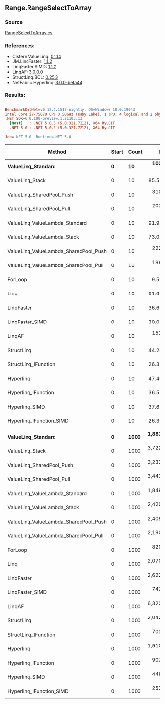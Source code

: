 ﻿## Range.RangeSelectToArray

### Source
[RangeSelectToArray.cs](../LinqBenchmarks/Range/RangeSelectToArray.cs)

### References:
- Cistern.ValueLinq: [0.1.14](https://www.nuget.org/packages/Cistern.ValueLinq/0.1.14)
- JM.LinqFaster: [1.1.2](https://www.nuget.org/packages/JM.LinqFaster/1.1.2)
- LinqFaster.SIMD: [1.1.2](https://www.nuget.org/packages/LinqFaster.SIMD/1.0.3)
- LinqAF: [3.0.0.0](https://www.nuget.org/packages/LinqAF/3.0.0.0)
- StructLinq.BCL: [0.25.3](https://www.nuget.org/packages/StructLinq.BCL/0.25.3)
- NetFabric.Hyperlinq: [3.0.0-beta44](https://www.nuget.org/packages/NetFabric.Hyperlinq/3.0.0-beta44)

### Results:
``` ini

BenchmarkDotNet=v0.12.1.1517-nightly, OS=Windows 10.0.19043
Intel Core i7-7567U CPU 3.50GHz (Kaby Lake), 1 CPU, 4 logical and 2 physical cores
.NET SDK=6.0.100-preview.1.21103.13
  [Host]   : .NET 5.0.3 (5.0.321.7212), X64 RyuJIT
  .NET 5.0 : .NET 5.0.3 (5.0.321.7212), X64 RyuJIT

Job=.NET 5.0  Runtime=.NET 5.0  

```
|                                Method | Start | Count |         Mean |      Error |     StdDev | Ratio | RatioSD |  Gen 0 | Gen 1 | Gen 2 | Allocated |
|-------------------------------------- |------ |------ |-------------:|-----------:|-----------:|------:|--------:|-------:|------:|------:|----------:|
|                    **ValueLinq_Standard** |     **0** |    **10** |   **103.511 ns** |  **0.1814 ns** |  **0.1515 ns** | **10.79** |    **0.04** | **0.0305** |     **-** |     **-** |      **64 B** |
|                       ValueLinq_Stack |     0 |    10 |    85.559 ns |  0.3615 ns |  0.3205 ns |  8.92 |    0.05 | 0.0305 |     - |     - |      64 B |
|             ValueLinq_SharedPool_Push |     0 |    10 |   310.552 ns |  1.2192 ns |  1.0181 ns | 32.36 |    0.12 | 0.0305 |     - |     - |      64 B |
|             ValueLinq_SharedPool_Pull |     0 |    10 |   207.613 ns |  0.6238 ns |  0.5835 ns | 21.64 |    0.11 | 0.0305 |     - |     - |      64 B |
|        ValueLinq_ValueLambda_Standard |     0 |    10 |    91.984 ns |  0.2622 ns |  0.2324 ns |  9.59 |    0.04 | 0.0305 |     - |     - |      64 B |
|           ValueLinq_ValueLambda_Stack |     0 |    10 |    73.024 ns |  0.2494 ns |  0.2211 ns |  7.61 |    0.03 | 0.0305 |     - |     - |      64 B |
| ValueLinq_ValueLambda_SharedPool_Push |     0 |    10 |   222.373 ns |  0.9701 ns |  0.7574 ns | 23.17 |    0.07 | 0.0305 |     - |     - |      64 B |
| ValueLinq_ValueLambda_SharedPool_Pull |     0 |    10 |   196.410 ns |  0.7337 ns |  0.6504 ns | 20.47 |    0.07 | 0.0305 |     - |     - |      64 B |
|                               ForLoop |     0 |    10 |     9.594 ns |  0.0340 ns |  0.0301 ns |  1.00 |    0.00 | 0.0306 |     - |     - |      64 B |
|                                  Linq |     0 |    10 |    61.613 ns |  0.1307 ns |  0.1091 ns |  6.42 |    0.02 | 0.0725 |     - |     - |     152 B |
|                            LinqFaster |     0 |    10 |    36.666 ns |  0.1433 ns |  0.1340 ns |  3.82 |    0.02 | 0.0612 |     - |     - |     128 B |
|                       LinqFaster_SIMD |     0 |    10 |    30.027 ns |  0.1306 ns |  0.1222 ns |  3.13 |    0.02 | 0.0612 |     - |     - |     128 B |
|                                LinqAF |     0 |    10 |   151.053 ns |  0.5835 ns |  0.5458 ns | 15.75 |    0.09 | 0.1183 |     - |     - |     248 B |
|                            StructLinq |     0 |    10 |    44.245 ns |  0.1823 ns |  0.1705 ns |  4.61 |    0.02 | 0.0573 |     - |     - |     120 B |
|                  StructLinq_IFunction |     0 |    10 |    26.337 ns |  0.0800 ns |  0.0709 ns |  2.75 |    0.01 | 0.0305 |     - |     - |      64 B |
|                             Hyperlinq |     0 |    10 |    47.464 ns |  0.4174 ns |  0.3701 ns |  4.95 |    0.04 | 0.0305 |     - |     - |      64 B |
|                   Hyperlinq_IFunction |     0 |    10 |    36.512 ns |  0.1501 ns |  0.1331 ns |  3.81 |    0.01 | 0.0305 |     - |     - |      64 B |
|                        Hyperlinq_SIMD |     0 |    10 |    37.621 ns |  0.0966 ns |  0.0856 ns |  3.92 |    0.02 | 0.0305 |     - |     - |      64 B |
|              Hyperlinq_IFunction_SIMD |     0 |    10 |    26.395 ns |  0.0465 ns |  0.0435 ns |  2.75 |    0.01 | 0.0305 |     - |     - |      64 B |
|                                       |       |       |              |            |            |       |         |        |       |       |           |
|                    **ValueLinq_Standard** |     **0** |  **1000** | **1,887.740 ns** |  **9.6563 ns** |  **9.0326 ns** |  **2.30** |    **0.02** | **1.9226** |     **-** |     **-** |   **4,024 B** |
|                       ValueLinq_Stack |     0 |  1000 | 3,722.855 ns | 12.1298 ns | 10.7527 ns |  4.54 |    0.03 | 3.9177 |     - |     - |   8,200 B |
|             ValueLinq_SharedPool_Push |     0 |  1000 | 3,233.449 ns |  8.7043 ns |  7.7161 ns |  3.94 |    0.03 | 1.9226 |     - |     - |   4,024 B |
|             ValueLinq_SharedPool_Pull |     0 |  1000 | 3,441.707 ns |  7.6261 ns |  6.3681 ns |  4.20 |    0.02 | 1.9226 |     - |     - |   4,024 B |
|        ValueLinq_ValueLambda_Standard |     0 |  1000 | 1,849.220 ns |  5.0041 ns |  4.1786 ns |  2.25 |    0.01 | 1.9226 |     - |     - |   4,024 B |
|           ValueLinq_ValueLambda_Stack |     0 |  1000 | 2,420.706 ns | 12.4560 ns | 11.0419 ns |  2.95 |    0.02 | 3.9177 |     - |     - |   8,200 B |
| ValueLinq_ValueLambda_SharedPool_Push |     0 |  1000 | 2,408.326 ns | 17.0770 ns | 15.1383 ns |  2.94 |    0.01 | 1.9226 |     - |     - |   4,024 B |
| ValueLinq_ValueLambda_SharedPool_Pull |     0 |  1000 | 2,190.200 ns |  6.5357 ns |  5.7938 ns |  2.67 |    0.02 | 1.9226 |     - |     - |   4,024 B |
|                               ForLoop |     0 |  1000 |   820.201 ns |  5.1928 ns |  4.6033 ns |  1.00 |    0.00 | 1.9226 |     - |     - |   4,024 B |
|                                  Linq |     0 |  1000 | 2,070.689 ns | 13.0817 ns | 12.2366 ns |  2.53 |    0.03 | 1.9646 |     - |     - |   4,112 B |
|                            LinqFaster |     0 |  1000 | 2,622.046 ns | 15.7995 ns | 14.7789 ns |  3.20 |    0.02 | 3.8452 |     - |     - |   8,048 B |
|                       LinqFaster_SIMD |     0 |  1000 |   747.480 ns |  9.8457 ns |  9.2097 ns |  0.91 |    0.01 | 3.8452 |     - |     - |   8,048 B |
|                                LinqAF |     0 |  1000 | 6,322.083 ns | 29.6936 ns | 26.3226 ns |  7.71 |    0.04 | 5.9280 |     - |     - |  12,416 B |
|                            StructLinq |     0 |  1000 | 2,042.271 ns |  7.1149 ns |  6.3072 ns |  2.49 |    0.01 | 1.9493 |     - |     - |   4,080 B |
|                  StructLinq_IFunction |     0 |  1000 |   703.408 ns |  3.7514 ns |  3.3255 ns |  0.86 |    0.01 | 1.9226 |     - |     - |   4,024 B |
|                             Hyperlinq |     0 |  1000 | 1,910.266 ns | 12.3972 ns | 10.3522 ns |  2.33 |    0.01 | 1.9226 |     - |     - |   4,024 B |
|                   Hyperlinq_IFunction |     0 |  1000 |   907.253 ns |  3.5828 ns |  3.3513 ns |  1.11 |    0.01 | 1.9226 |     - |     - |   4,024 B |
|                        Hyperlinq_SIMD |     0 |  1000 |   448.662 ns |  1.6601 ns |  1.5529 ns |  0.55 |    0.00 | 1.9155 |     - |     - |   4,024 B |
|              Hyperlinq_IFunction_SIMD |     0 |  1000 |   253.995 ns |  1.6627 ns |  1.2981 ns |  0.31 |    0.00 | 1.9155 |     - |     - |   4,024 B |
